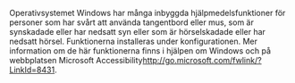 <Token xmlns:xlink="http://www.w3.org/1999/xlink">Operativsystemet Windows har många inbyggda hjälpmedelsfunktioner för personer som har svårt att använda tangentbord eller mus, som är synskadade eller har nedsatt syn eller som är hörselskadade eller har nedsatt hörsel. Funktionerna installeras under konfigurationen. Mer information om de här funktionerna finns i hjälpen om Windows och på <externalLink xmlns="http://ddue.schemas.microsoft.com/authoring/2003/5"><linkText>webbplatsen Microsoft Accessibility</linkText><linkUri>http://go.microsoft.com/fwlink/?LinkId=8431</linkUri></externalLink>.</Token>

<!--HONumber=May16_HO2-->


